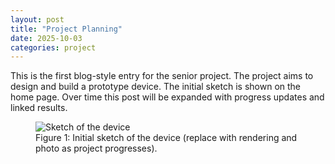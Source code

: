 ```yaml
---
layout: post
title: "Project Planning"
date: 2025-10-03 
categories: project
---
```


This is the first blog-style entry for the senior project. The project aims to design and build a prototype device. The initial sketch is shown on the home page. Over time this post will be expanded with progress updates and linked results.

<figure>
  <img src="/assets/sketch-placeholder.png" alt="Sketch of the device" style="max-width:100%;height:auto;">
  <figcaption>Figure 1: Initial sketch of the device (replace with rendering and photo as project progresses).</figcaption>
</figure>